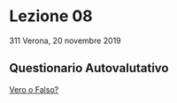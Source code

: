 # Lezione 08
311 Verona, 20 novembre 2019
## Questionario Autovalutativo
[Vero o Falso?](https://github.com/fmardero/MLedulife/blob/master/lesson_08/ML_survey.pdf)
